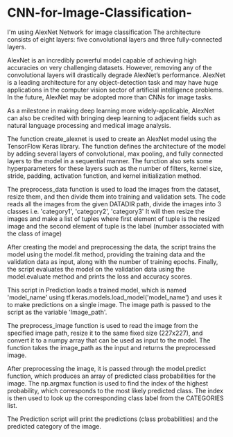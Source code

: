 # CNN-for-Image-Classification-
I'm using AlexNet Network for image classification 
The architecture consists of eight layers: five convolutional layers and three fully-connected layers.

AlexNet is an incredibly powerful model capable of achieving high accuracies on very challenging datasets. However, removing any of the convolutional layers will drastically degrade AlexNet’s performance. AlexNet is a leading architecture for any object-detection task and may have huge applications in the computer vision sector of artificial intelligence problems. In the future, AlexNet may be adopted more than CNNs for image tasks.


As a milestone in making deep learning more widely-applicable, AlexNet can also be credited with bringing deep learning to adjacent fields such as natural language processing and medical image analysis.


The function create_alexnet is used to create an AlexNet model using the TensorFlow Keras library. The function defines the architecture of the model by adding several layers of convolutional, max pooling, and fully connected layers to the model in a sequential manner. The function also sets some hyperparameters for these layers such as the number of filters, kernel size, stride, padding, activation function, and kernel initialization method.

The preprocess_data function is used to load the images from the dataset, resize them, and then divide them into training and validation sets.
The code reads all the images from the given DATADIR path, divide the images into 3 classes i.e. 'category1', 'category2', 'category3'
It will then resize the images and make a list of tuples where first element of tuple is the resized image and the second element of tuple is the label (number associated with the class of image)

After creating the model and preprocessing the data, the script trains the model using the model.fit method, providing the training data and the validation data as input, along with the number of training epochs. Finally, the script evaluates the model on the validation data using the model.evaluate method and prints the loss and accuracy scores.


This script in Prediction loads a trained model, which is named 'model_name' using tf.keras.models.load_model('model_name') and uses it to make predictions on a single image. The image path is passed to the script as the variable 'Image_path'.

The preprocess_image function is used to read the image from the specified image path, resize it to the same fixed size (227x227), and convert it to a numpy array that can be used as input to the model. The function takes the image_path as the input and returns the preprocessed image.

After preprocessing the image, it is passed through the model.predict function, which produces an array of predicted class probabilities for the image. The np.argmax function is used to find the index of the highest probability, which corresponds to the most likely predicted class. The index is then used to look up the corresponding class label from the CATEGORIES list.

The Prediction script will print the predictions (class probabilities) and the predicted category of the image. 
